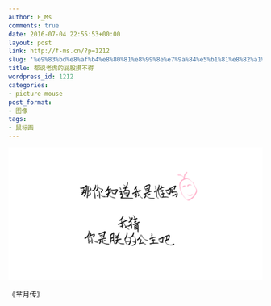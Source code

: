 ```yaml
---
author: F_Ms
comments: true
date: 2016-07-04 22:55:53+00:00
layout: post
link: http://f-ms.cn/?p=1212
slug: '%e9%83%bd%e8%af%b4%e8%80%81%e8%99%8e%e7%9a%84%e5%b1%81%e8%82%a1%e6%91%b8%e4%b8%8d%e5%be%97'
title: 都说老虎的屁股摸不得
wordpress_id: 1212
categories:
- picture-mouse
post_format:
- 图像
tags:
- 鼠标画
---
```


![20160703_那你知道我是谁吗，我猜，你是朕的公主吧](/img/post/wp/2016/07/20160703_那你知道我是谁吗，我猜，你是朕的公主吧.png)


《芈月传》
